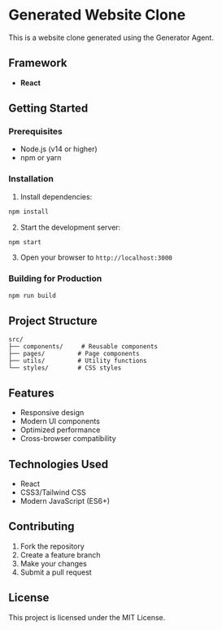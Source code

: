 # Generated Website Clone

This is a website clone generated using the Generator Agent.

## Framework
- **React**

## Getting Started

### Prerequisites
- Node.js (v14 or higher)
- npm or yarn

### Installation

1. Install dependencies:
```bash
npm install
```

2. Start the development server:
```bash
npm start
```

3. Open your browser to `http://localhost:3000`

### Building for Production

```bash
npm run build
```

## Project Structure

```
src/
├── components/     # Reusable components
├── pages/         # Page components
├── utils/         # Utility functions
└── styles/        # CSS styles
```

## Features

- Responsive design
- Modern UI components
- Optimized performance
- Cross-browser compatibility

## Technologies Used

- React
- CSS3/Tailwind CSS
- Modern JavaScript (ES6+)

## Contributing

1. Fork the repository
2. Create a feature branch
3. Make your changes
4. Submit a pull request

## License

This project is licensed under the MIT License.

